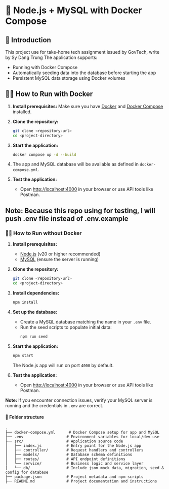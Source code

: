 # 🚀 Node.js + MySQL with Docker Compose

## 📖 Introduction
This project use for take-home tech assignment issued by GovTech, write by Sy Dang Trung
The application supports:
- Running with Docker Compose
- Automatically seeding data into the database before starting the app
- Persistent MySQL data storage using Docker volumes

## 🏃‍♂️ How to Run with Docker

1. **Install prerequisites:**
    Make sure you have [Docker](https://www.docker.com/) and [Docker Compose](https://docs.docker.com/compose/) installed.
2. **Clone the repository:**
    ```bash
    git clone <repository-url>
    cd <project-directory>
    ```
3. **Start the application:**
    ```bash
    docker compose up -d --build
    ```
4. The app and MySQL database will be available as defined in `docker-compose.yml`.

5. **Test the application:**
    - Open [http://localhost:4000](http://localhost:4000) in your browser or use API tools like Postman.
    
Note: Because this repo using for testing, I will push .env file instead of .env.example
---
<!--
This section provides instructions for running the application locally without using Docker. 
Follow the steps outlined below to set up and execute the project directly on your machine.
-->
### 🏃‍♂️ How to Run without Docker

1. **Install prerequisites:**
    - [Node.js](https://nodejs.org/) (v20 or higher recommended)
    - [MySQL](https://dev.mysql.com/downloads/mysql/) (ensure the server is running)

2. **Clone the repository:**
    ```bash
    git clone <repository-url>
    cd <project-directory>
    ```

3. **Install dependencies:**
    ```bash
    npm install
    ```

4. **Set up the database:**
    - Create a MySQL database matching the name in your `.env` file.
    - Run the seed scripts to populate initial data:
      ```bash
      npm run seed
      ```

5. **Start the application:**
    ```bash
    npm start
    ```
    The Node.js app will run on port `4000` by default.

6. **Test the application:**
    - Open [http://localhost:4000](http://localhost:4000) in your browser or use API tools like Postman.

**Note:** If you encounter connection issues, verify your MySQL server is running and the credentials in `.env` are correct.

#### 📂 Folder structure

```
.
├── docker-compose.yml      # Docker Compose setup for app and MySQL
├── .env                   # Environment variables for local/dev use
├── src/                   # Application source code
│   ├── index.js           # Entry point for the Node.js app
│   ├── controller/        # Request handlers and controllers
│   ├── models/            # Database schema definitions
│   ├── routes/            # API endpoint definitions
│   └── service/           # Business logic and service layer
|   └── db/                # Include json mock data, migration, seed & config for database
├── package.json           # Project metadata and npm scripts
├── README.md              # Project documentation and instructions
```
